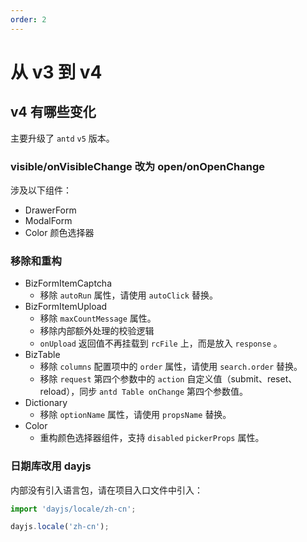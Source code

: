 ```yaml
---
order: 2
---
```


# 从 v3 到 v4

## v4 有哪些变化

主要升级了 `antd` `v5` 版本。

### visible/onVisibleChange 改为 open/onOpenChange

涉及以下组件：

- DrawerForm
- ModalForm
- Color 颜色选择器

### 移除和重构

- BizFormItemCaptcha
  - 移除 `autoRun` 属性，请使用 `autoClick` 替换。
- BizFormItemUpload
  - 移除 `maxCountMessage` 属性。
  - 移除内部额外处理的校验逻辑
  - `onUpload` 返回值不再挂载到 `rcFile` 上，而是放入 `response` 。
- BizTable
  - 移除 `columns` 配置项中的 `order` 属性，请使用 `search.order` 替换。
  - 移除 `request` 第四个参数中的 `action` 自定义值（submit、reset、reload），同步 `antd Table onChange` 第四个参数值。
- Dictionary
  - 移除 `optionName` 属性，请使用 `propsName` 替换。
- Color
  - 重构颜色选择器组件，支持 `disabled` `pickerProps` 属性。

### 日期库改用 dayjs

内部没有引入语言包，请在项目入口文件中引入：

```typescript
import 'dayjs/locale/zh-cn';

dayjs.locale('zh-cn');
```
